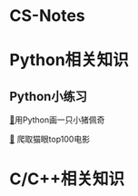 # CS-Notes


# Python相关知识
## Python小练习

[🔎](docs/Python/shehuiren.py)用Python画一只小猪佩奇

[🔎](docs/Python/爬取猫眼top100电影) 爬取猫眼top100电影

# C/C++相关知识
